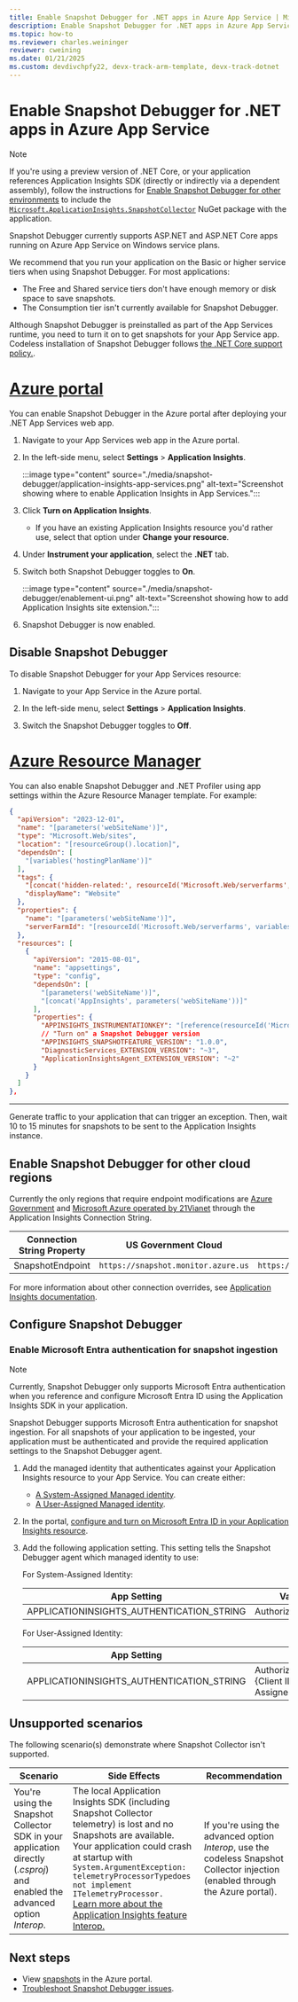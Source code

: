 ```yaml
---
title: Enable Snapshot Debugger for .NET apps in Azure App Service | Microsoft Docs
description: Enable Snapshot Debugger for .NET apps in Azure App Service
ms.topic: how-to
ms.reviewer: charles.weininger
reviewer: cweining
ms.date: 01/21/2025
ms.custom: devdivchpfy22, devx-track-arm-template, devx-track-dotnet
---
```


# Enable Snapshot Debugger for .NET apps in Azure App Service

> [!NOTE]
> If you're using a preview version of .NET Core, or your application references Application Insights SDK (directly or indirectly via a dependent assembly), follow the instructions for [Enable Snapshot Debugger for other environments](snapshot-debugger-vm.md) to include the [`Microsoft.ApplicationInsights.SnapshotCollector`](https://www.nuget.org/packages/Microsoft.ApplicationInsights.SnapshotCollector) NuGet package with the application.

Snapshot Debugger currently supports ASP.NET and ASP.NET Core apps running on Azure App Service on Windows service plans. 

We recommend that you run your application on the Basic or higher service tiers when using Snapshot Debugger. For most applications:

- The Free and Shared service tiers don't have enough memory or disk space to save snapshots. 
- The Consumption tier isn't currently available for Snapshot Debugger.

Although Snapshot Debugger is preinstalled as part of the App Services runtime, you need to turn it on to get snapshots for your App Service app. Codeless installation of Snapshot Debugger follows [the .NET Core support policy.](https://dotnet.microsoft.com/platform/support/policy/dotnet-core).

# [Azure portal](#tab/portal)

You can enable Snapshot Debugger in the Azure portal after deploying your .NET App Services web app.

1. Navigate to your App Services web app in the Azure portal.

1. In the left-side menu, select **Settings** > **Application Insights**.

    :::image type="content" source="./media/snapshot-debugger/application-insights-app-services.png" alt-text="Screenshot showing where to enable Application Insights in App Services.":::

1. Click **Turn on Application Insights**.
    - If you have an existing Application Insights resource you'd rather use, select that option under **Change your resource**.

1. Under **Instrument your application**, select the **.NET** tab.

1. Switch both Snapshot Debugger toggles to **On**.
  
    :::image type="content" source="./media/snapshot-debugger/enablement-ui.png" alt-text="Screenshot showing how to add Application Insights site extension.":::
  
1. Snapshot Debugger is now enabled.

## Disable Snapshot Debugger

To disable Snapshot Debugger for your App Services resource:

1. Navigate to your App Service in the Azure portal. 

1. In the left-side menu, select **Settings** > **Application Insights**.

1. Switch the Snapshot Debugger toggles to **Off**.

# [Azure Resource Manager](#tab/arm)

You can also enable Snapshot Debugger and .NET Profiler using app settings within the Azure Resource Manager template. For example:

```json
{
  "apiVersion": "2023-12-01",
  "name": "[parameters('webSiteName')]",
  "type": "Microsoft.Web/sites",
  "location": "[resourceGroup().location]",
  "dependsOn": [
    "[variables('hostingPlanName')]"
  ],
  "tags": { 
    "[concat('hidden-related:', resourceId('Microsoft.Web/serverfarms', variables('hostingPlanName')))]": "empty",
    "displayName": "Website"
  },
  "properties": {
    "name": "[parameters('webSiteName')]",
    "serverFarmId": "[resourceId('Microsoft.Web/serverfarms', variables('hostingPlanName'))]"
  },
  "resources": [
    {
      "apiVersion": "2015-08-01",
      "name": "appsettings",
      "type": "config",
      "dependsOn": [
        "[parameters('webSiteName')]",
        "[concat('AppInsights', parameters('webSiteName'))]"
      ],
      "properties": {
        "APPINSIGHTS_INSTRUMENTATIONKEY": "[reference(resourceId('Microsoft.Insights/components', concat('AppInsights', parameters('webSiteName'))), '2014-04-01').InstrumentationKey]",
        // "Turn on" a Snapshot Debugger version
        "APPINSIGHTS_SNAPSHOTFEATURE_VERSION": "1.0.0",
        "DiagnosticServices_EXTENSION_VERSION": "~3",
        "ApplicationInsightsAgent_EXTENSION_VERSION": "~2"
      }
    }
  ]
},
```

---

Generate traffic to your application that can trigger an exception. Then, wait 10 to 15 minutes for snapshots to be sent to the Application Insights instance.

## Enable Snapshot Debugger for other cloud regions

Currently the only regions that require endpoint modifications are [Azure Government](/azure/azure-government/compare-azure-government-global-azure#application-insights) and [Microsoft Azure operated by 21Vianet](/azure/china/resources-developer-guide) through the Application Insights Connection String.

| Connection String Property | US Government Cloud                 | China Cloud                         |
|----------------------------|-------------------------------------|-------------------------------------|
| SnapshotEndpoint           | `https://snapshot.monitor.azure.us` | `https://snapshot.monitor.azure.cn` |

For more information about other connection overrides, see [Application Insights documentation](../app/connection-strings.md?tabs=net#connection-string-with-explicit-endpoint-overrides).

## Configure Snapshot Debugger

### Enable Microsoft Entra authentication for snapshot ingestion

> [!NOTE]
> Currently, Snapshot Debugger only supports Microsoft Entra authentication when you reference and configure Microsoft Entra ID using the Application Insights SDK in your application.

Snapshot Debugger supports Microsoft Entra authentication for snapshot ingestion. For all snapshots of your application to be ingested, your application must be authenticated and provide the required application settings to the Snapshot Debugger agent.

1. Add the managed identity that authenticates against your Application Insights resource to your App Service. You can create either:

    - [A System-Assigned Managed identity](/azure/app-service/overview-managed-identity?tabs=portal%2chttp#add-a-system-assigned-identity).
    - [A User-Assigned Managed identity](/azure/app-service/overview-managed-identity?tabs=portal%2chttp#add-a-user-assigned-identity).

1. In the portal, [configure and turn on Microsoft Entra ID in your Application Insights resource](../app/azure-ad-authentication.md?tabs=net#configure-and-enable-azure-ad-based-authentication).

1. Add the following application setting. This setting tells the Snapshot Debugger agent which managed identity to use:

    For System-Assigned Identity:

    | App Setting                               | Value            |
    |-------------------------------------------|------------------|
    | APPLICATIONINSIGHTS_AUTHENTICATION_STRING | Authorization=AD |

    For User-Assigned Identity:

    | App Setting                               | Value                                                               |
    |-------------------------------------------|---------------------------------------------------------------------|
    | APPLICATIONINSIGHTS_AUTHENTICATION_STRING | Authorization=AD;ClientID={Client ID of the User-Assigned Identity} |

## Unsupported scenarios

The following scenario(s) demonstrate where Snapshot Collector isn't supported.

| Scenario | Side Effects | Recommendation |
|----------|--------------|----------------|
| You're using the Snapshot Collector SDK in your application directly (*.csproj*) and enabled the advanced option *Interop*. | The local Application Insights SDK (including Snapshot Collector telemetry) is lost and no Snapshots are available.<br/>Your application could crash at startup with `System.ArgumentException: telemetryProcessorTypedoes not implement ITelemetryProcessor.`<br/>[Learn more about the Application Insights feature Interop.](../app/azure-web-apps-net-core.md#troubleshooting) | If you're using the advanced option *Interop*, use the codeless Snapshot Collector injection (enabled through the Azure portal). |

## Next steps

- View [snapshots](snapshot-debugger-data.md?toc=/azure/azure-monitor/toc.json#access-debug-snapshots-in-the-portal) in the Azure portal.
- [Troubleshoot Snapshot Debugger issues](snapshot-debugger-troubleshoot.md).

[Enablement UI]: ./media/snapshot-debugger/enablement-ui.png
[snapshot-debugger-app-setting]:./media/snapshot-debugger/snapshot-debugger-app-setting.png
